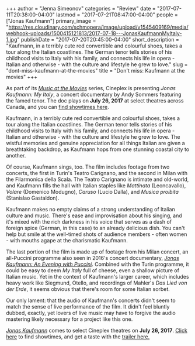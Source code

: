 +++
author = "Jenna Simeonov"
categories = "Review"
date = "2017-07-11T20:38:00-04:00"
lastmod = "2017-07-21T08:47:00-04:00"
people = ["Jonas Kaufmann"]
primary_image = "https://res.cloudinary.com/schmopera/image/upload/v1545409169/media/webhook-uploads/1500415121813/2017-07-18---JonasKaufmannMyItaly-1.jpg"
publishDate = "2017-07-20T20:45:00-04:00"
short_description = "Kaufmann, in a terribly cute red convertible and colourful shoes, takes a tour along the Italian coastlines. The German tenor tells stories of his childhood visits to Italy with his family, and connects his life in opera - Italian and otherwise - with the culture and lifestyle he grew to love."
slug = "dont-miss-kaufmann-at-the-movies"
title = "Don&#039;t miss: Kaufmann at the movies"
+++

As part of its [*Music at the Movies*](https://www.cineplex.com/Events/MusicAtTheMovies) series, Cineplex is presenting *Jonas Kaufmann: My Italy*, a concert documentary by Andy Sommers featuring the famed tenor. The doc plays on **July 26, 2017** at select theatres across Canada, and you can [find showtimes here](https://www.cineplex.com/Movie/jonas-kaufmann-my-italy).

Kaufmann, in a terribly cute red convertible and colourful shoes, takes a tour along the Italian coastlines. The German tenor tells stories of his childhood visits to Italy with his family, and connects his life in opera - Italian and otherwise - with the culture and lifestyle he grew to love. The wistful memories and genuine appreciation for all things Italian are given a breathtaking backdrop, as Kaufmann hops from one stunning coastal city to another.

Of course, Kaufmann sings, too. The film includes footage from two concerts, the first in Turin's Teatro Carignano, and the second in Milan with the Filarmonica della Scala. The Teatro Carignano is intimate and old-world, and Kaufmann fills the hall with Italian staples like *Mattinata* (Leoncavallo), *Volare* (Domenico Modugno), *Caruso* (Lucio Dalla), and *Musica proibita* (Stanislao Gastaldon).

Kaufmann makes no empty claims of a strong understanding of Italian culture and music. There's ease and improvisation about his singing, and it's mixed with the rich darkness in his voice that serves as a dash of foreign spice (German, in this case) to an already delicious dish. You can't help but smile at the well-timed shots of audience members - often women - with mouths agape at the charismatic Kaufmann.

The last portion of the film is made up of footage from his Milan concert, an all-Puccini programme also seen in 2016's concert documentary, [*Jonas Kaufmann: An Evening with Puccini*](/yes-please-jonas-kaufmann-on-the-big-screen/). Combined with the Turin programme, it could be easy to deem *My Italy* full of cheese, even a shallow picture of Italian music. Yet in the context of Kaufmann's larger career, which includes heavy work like Siegmund, Otello, and recordings of Mahler's *Das Lied von der Erde*, it seems obvious that there's room for some Italian sorbet.

Our only lament: that the audio of Kaufmann's concerts didn't seem to match the sense of live performance of the film. It didn't feel bluntly dubbed, exactly, yet lovers of live music may have to forgive the audio mastering likely necessary for a project like this one.

[*Jonas Kaufmann*](https://www.cineplex.com/Movie/jonas-kaufmann-my-italy) comes to select Cineplex theatres on **July 26, 2017**. [Click here](https://www.cineplex.com/Movie/jonas-kaufmann-my-italy) to find showtimes, and get a taste with the [trailer here.](https://vimeo.com/201110372)
